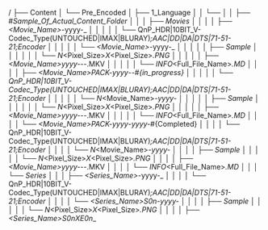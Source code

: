 

/
├── Content
│   └── Pre_Encoded
│       ├── 1_Language
│       │   └── <Language>
│       │       ├── #_Sample_Of_Actual_Content_Folder
│       │       │   ├── Movies
│       │       │   │   ├── <Movie_Name>_-yyyy-_
│       │       │   │   │   └── QnP_HDR|10BIT_V-Codec_Type(UNTOUCHED|IMAX|BLURAY)_;_AAC|DD|DA|DTS|71-51-21_;_Encoder_
│       │       │   │   │       └── <Movie_Name>_-yyyy-_
│       │       │   │   │           ├── _Sample
│       │       │   │   │           │   └── N_<Pixel_Size>_X_<Pixel_Size>_.PNG
│       │       │   │   │           ├── <Movie_Name>_yyyy_---_.MKV
│       │       │   │   │           └── _INFO_<Full_File_Name>_.MD
│       │       │   │   ├── <Movie_Name>_PACK_-yyyy_-___-_#{in_progress}
│       │       │   │   │   └── QnP_HDR|10BIT_V-Codec_Type(UNTOUCHED|IMAX|BLURAY)_;_AAC|DD|DA|DTS|71-51-21_;_Encoder_
│       │       │   │   │       └── N_<Movie_Name>_-yyyy-_
│       │       │   │   │           ├── _Sample
│       │       │   │   │           │   └── N_<Pixel_Size>_X_<Pixel_Size>_.PNG
│       │       │   │   │           ├── <Movie_Name>_yyyy_---_.MKV
│       │       │   │   │           └── _INFO_<Full_File_Name>_.MD
│       │       │   │   └── <Movie_Name>_PACK_-yyyy_-_yyyy-_#{Completed}
│       │       │   │       └── QnP_HDR|10BIT_V-Codec_Type(UNTOUCHED|IMAX|BLURAY)_;_AAC|DD|DA|DTS|71-51-21_;_Encoder_
│       │       │   │           └── N_<Movie_Name>_-yyyy-_
│       │       │   │               ├── _Sample
│       │       │   │               │   └── N_<Pixel_Size>_X_<Pixel_Size>_.PNG
│       │       │   │               ├── <Movie_Name>_yyyy_---_.MKV
│       │       │   │               └── _INFO_<Full_File_Name>_.MD
│       │       │   └── Series
│       │       │       ├── <Series_Name>_-yyyy-_
│       │       │       │   └── QnP_HDR|10BIT_V-Codec_Type(UNTOUCHED|IMAX|BLURAY)_;_AAC|DD|DA|DTS|71-51-21_;_Encoder_
│       │       │       │       └── <Series_Name>_S0n_-yyyy-_
│       │       │       │           ├── _Sample
│       │       │       │           │   └── N_<Pixel_Size>_X_<Pixel_Size>_.PNG
│       │       │       │           ├── <Series_Name>_S0nXE0n___<Title>___---_.MKV
│       │       │       │           └── _INFO_<Full_File_Name>_.MD
│       │       │       ├── <Series_Name>_PACK_-yyyy_-___-_#{in_progress}
│       │       │       │   └── QnP_HDR|10BIT_V-Codec_Type(UNTOUCHED|IMAX|BLURAY)_;_AAC|DD|DA|DTS|71-51-21_;_Encoder_
│       │       │       │       └── <Series_Name>_S0n_-yyyy-_
│       │       │       │           ├── _Sample
│       │       │       │           │   └── N_<Pixel_Size>_X_<Pixel_Size>_.PNG
│       │       │       │           ├── <Series_Name>_S0nXE0n___<Title>___---_.MKV
│       │       │       │           └── _INFO_<Full_File_Name>_.MD
│       │       │       └── <Series_Name>_PACK_-yyyy_-_yyyy-_#{Completed}
│       │       │           └── QnP_HDR|10BIT_V-Codec_Type(UNTOUCHED|IMAX|BLURAY)_;_AAC|DD|DA|DTS|71-51-21_;_Encoder_
│       │       │               └── <Series_Name>_S0n_-yyyy-_
│       │       │                   ├── _Sample
│       │       │                   │   └── N_<Pixel_Size>_X_<Pixel_Size>_.PNG
│       │       │                   ├── <Series_Name>_S0nXE0n___<Title>___---_.MKV
│       │       │                   └── _INFO_<Full_File_Name>_.MD
│       │       ├── Anime
│       │       │   ├── Movie
│       │       │   │   ├── Dubbed
│       │       │   │   └── Subbed
│       │       │   └── Series
│       │       │       ├── Dubbed
│       │       │       └── Subbed
│       │       ├── Cartoon
│       │       │   ├── Movie
│       │       │   │   ├── Dubbed
│       │       │   │   └── Subbed
│       │       │   └── Series
│       │       │       ├── Dubbed
│       │       │       └── Subbed
│       │       ├── Movie
│       │       └── Series
│       ├── 2_Industry_Of_Origin
│       │   └── <Industry_Of_Origin>
│       │       └── <Language>
│       ├── 3_OTT_Of_Origin
│       │   └── <OTT_Of_Origin>
│       │       └── <Language>
│       ├── 4_Channel_Of_Origin
│       │   └── <Channel_Of_Origin>
│       │       └── <Language>
│       ├── 5_Country_Of_Origin
│       │   └── <Country_Of_Origin>
│       │       ├── <Channel_Of_Origin>
│       │       │   └── <Channel_Of_Origin>
│       │       │       └── <Language>
│       │       ├── <Industry_of_origin>
│       │       │   └── <Industry_Of_Origin>
│       │       │       └── <Language>
│       │       ├── <Language>
│       │       └── <OTT_Of_Origin>
│       │           └── <OTT_Of_Origin>
│       │               └── <Language>
│       ├── _Data
│       │   ├── #_Sample_Of_Actual_Content_Folder
│       │   │   ├── Movie
│       │   │   │   ├── <Movie_Name>_-yyyy-_
│       │   │   │   │   ├── _Posters
│       │   │   │   │   │   └── <Type>
│       │   │   │   │   │       └── N_<Aspect_Ratio>_<Pixel_Size>_X_<Pixel_Size>_.PNG
│       │   │   │   │   └── _Read_Me_.MD
│       │   │   │   ├── <Movie_Name>_PACK_-yyyy_-___-_#{in_progress}
│       │   │   │   │   └── N_<Movie_Name>_-yyyy-_
│       │   │   │   │       ├── _Posters
│       │   │   │   │       │   └── <Type>
│       │   │   │   │       │       └── N_<Aspect_Ratio>_<Pixel_Size>_X_<Pixel_Size>_.PNG
│       │   │   │   │       └── _Read_Me_.MD
│       │   │   │   └── <Movie_Name>_PACK_-yyyy_-_yyyy-_#{Completed}
│       │   │   │       └── N_<Movie_Name>_-yyyy-_
│       │   │   │           ├── _Posters
│       │   │   │           │   └── <Type>
│       │   │   │           │       └── N_<Aspect_Ratio>_<Pixel_Size>_X_<Pixel_Size>_.PNG
│       │   │   │           └── _Read_Me_.MD
│       │   │   └── Series
│       │   │       ├── <Series_Name>_-yyyy-_
│       │   │       │   ├── _Posters
│       │   │       │   │   └── <Type>
│       │   │       │   │       └── S0n
│       │   │       │   │           └── N_<Aspect_Ratio>_<Pixel_Size>_X_<Pixel_Size>_.PNG
│       │   │       │   └── _Read_me_.MD
│       │   │       ├── <Series_Name>_PACK_-yyyy_-___-_#{in_progress}
│       │   │       │   └── <Series_Name>_S0n_-yyyy-_
│       │   │       │       ├── _Posters
│       │   │       │       │   └── <Type>
│       │   │       │       │       └── S0n
│       │   │       │       │           └── N_<Aspect_Ratio>_<Pixel_Size>_X_<Pixel_Size>_.PNG
│       │   │       │       └── _Read_me_.MD
│       │   │       └── <Series_Name>_PACK_-yyyy_-_yyyy-_#{Completed}
│       │   │           └── <Series_Name>_S0n_-yyyy-_
│       │   │               ├── _Posters
│       │   │               │   └── <Type>
│       │   │               │       └── S0n
│       │   │               │           └── N_<Aspect_Ratio>_<Pixel_Size>_X_<Pixel_Size>_.PNG
│       │   │               └── _Read_me_.MD
│       │   ├── Anime
│       │   │   ├── Movie
│       │   │   └── Series
│       │   ├── Cartoon
│       │   │   ├── Movie
│       │   │   └── Series
│       │   ├── Movie
│       │   └── Series
│       └── _OST_,_Audio_&_Subtitle
│           ├── #_Sample_Of_Actual_Content_Folder
│           │   ├── Movies
│           │   │   ├── <Movie_Name>_-yyyy-_
│           │   │   │   ├── 1_Sound_Tracks
│           │   │   │   │   └── <Language>
│           │   │   │   │       ├── N_<S_T_Name>_.MP3_.AAC_.FLAC
│           │   │   │   │       └── _Read_Me_.MD
│           │   │   │   ├── 2_Sound_Effects
│           │   │   │   │   ├── N_<S_E_Name>_.MP3_.AAC_.FLAC
│           │   │   │   │   └── _Read_Me_.MD
│           │   │   │   ├── 3_Audio_Tracks_#_if_hav_dub_audios_4_content
│           │   │   │   │   └── <Language>
│           │   │   │   │       ├── 1_O_D_
│           │   │   │   │       ├── 2_F_D_
│           │   │   │   │       └── <Type>
│           │   │   │   │           ├── <Movie_Name>_yyyy_.MP3_.AAC_.FLAC
│           │   │   │   │           └── _Read_Me_.MD
│           │   │   │   └── _Subtitles
│           │   │   │       └── <Language>
│           │   │   │           └── <Type>
│           │   │   │               ├── <Movie_Name>_yyyy_.SRT
│           │   │   │               └── _Read_Me_.MD
│           │   │   ├── <Movie_Name>_PACK_-yyyy_-___-_#{in_progress}
│           │   │   │   └── N_<Movie_Name>_-yyyy-_
│           │   │   │       ├── 1_Sound_Tracks
│           │   │   │       │   └── <Language>
│           │   │   │       │       ├── N_<S_T_Name>_.MP3_.AAC_.FLAC
│           │   │   │       │       └── _Read_Me_.MD
│           │   │   │       ├── 2_Sound_Effects
│           │   │   │       │   ├── N_<S_E_Name>_.MP3_.AAC_.FLAC
│           │   │   │       │   └── _Read_Me_.MD
│           │   │   │       ├── 3_Audio_Tracks_#_if_hav_dub_audios_4_content
│           │   │   │       │   └── <Language>
│           │   │   │       │       ├── 1_O_D_
│           │   │   │       │       ├── 2_F_D_
│           │   │   │       │       └── <Type>
│           │   │   │       │           ├── <Movie_Name>_yyyy_.MP3_.AAC_.FLAC
│           │   │   │       │           └── _Read_Me_.MD
│           │   │   │       └── _Subtitles
│           │   │   │           └── <Language>
│           │   │   │               └── <Type>
│           │   │   │                   ├── <Movie_Name>_yyyy_.SRT
│           │   │   │                   └── _Read_Me_.MD
│           │   │   └── <Movie_Name>_PACK_-yyyy_-_yyyy-_#{Completed}
│           │   │       └── N_<Movie_Name>_-yyyy-_
│           │   │           ├── 1_Sound_Tracks
│           │   │           │   └── <Language>
│           │   │           │       ├── N_<S_T_Name>_.MP3_.AAC_.FLAC
│           │   │           │       └── _Read_Me_.MD
│           │   │           ├── 2_Sound_Effects
│           │   │           │   ├── N_<S_E_Name>_.MP3_.AAC_.FLAC
│           │   │           │   └── _Read_Me_.MD
│           │   │           ├── 3_Audio_Tracks_#_if_hav_dub_audios_4_content
│           │   │           │   └── <Language>
│           │   │           │       ├── 1_O_D_
│           │   │           │       ├── 2_F_D_
│           │   │           │       └── <Type>
│           │   │           │           ├── <Movie_Name>_yyyy_.MP3_.AAC_.FLAC
│           │   │           │           └── _Read_Me_.MD
│           │   │           └── _Subtitles
│           │   │               └── <Language>
│           │   │                   └── <Type>
│           │   │                       ├── <Movie_Name>_yyyy_.SRT
│           │   │                       └── _Read_Me_.MD
│           │   └── Series
│           │       ├── <Series_Name>_-yyyy-_
│           │       │   ├── 1_Sound_Tracks
│           │       │   │   └── <Language>
│           │       │   │       └── E0n
│           │       │   │           ├── N_<S_T_Name>_.MP3_.AAC_.FLAC
│           │       │   │           └── _Read_Me_.MD
│           │       │   ├── 2_Sound_Effects
│           │       │   │   └── <Language>
│           │       │   │       └── E0n
│           │       │   │           ├── N_<S_E_Name>_.MP3_.AAC_.FLAC
│           │       │   │           └── _Read_Me_.MD
│           │       │   ├── 3_Audio_Tracks_#_if_hav_dub_audios_4_content
│           │       │   │   └── <Language>
│           │       │   │       ├── 1_O_D_
│           │       │   │       ├── 2_F_D_
│           │       │   │       └── <Type>
│           │       │   │           ├── <Series_Name>_S0nXE0n___<Title>___.MP3_.AAC_.FLAC
│           │       │   │           └── _Read_Me_.MD
│           │       │   └── _Subtitles
│           │       │       └── <Language>
│           │       │           └── <Type>
│           │       │               ├── <Series_Name>_S0nXE0n___<Title>___.SRT
│           │       │               └── _Read_Me_.MD
│           │       ├── <Series_Name>_PACK_-yyyy_-___-_#{in_progress}
│           │       │   ├── 1_Sound_Tracks
│           │       │   │   └── <Language>
│           │       │   │       └── S0n
│           │       │   │           └── E0n
│           │       │   │               ├── N_<S_T_Name>_.MP3_.AAC_.FLAC
│           │       │   │               └── _Read_Me_.MD
│           │       │   ├── 2_Sound_Effects
│           │       │   │   └── <Language>
│           │       │   │       └── S0n
│           │       │   │           └── E0n
│           │       │   │               ├── N_<S_E_Name>_.MP3_.AAC_.FLAC
│           │       │   │               └── _Read_Me_.MD
│           │       │   ├── 3_Audio_Tracks_#_if_hav_dub_audios_4_content
│           │       │   │   └── <Language>
│           │       │   │       ├── 1_O_D_
│           │       │   │       ├── 2_F_D_
│           │       │   │       └── <Type>
│           │       │   │           ├── <Series_Name>_S0nXE0n___<Title>___.MP3_.AAC_.FLAC
│           │       │   │           └── _Read_Me_.MD
│           │       │   └── _Subtitles
│           │       │       └── <Language>
│           │       │           └── <Type>
│           │       │               ├── <Series_Name>_S0nXE0n___<Title>___.SRT
│           │       │               └── _Read_Me_.MD
│           │       └── <Series_Name>_PACK_-yyyy_-_yyyy-_#{Completed}
│           │           ├── 1_Sound_Tracks
│           │           │   └── <Language>
│           │           │       └── S0n
│           │           │           └── E0n
│           │           │               ├── N_<S_T_Name>_.MP3_.AAC_.FLAC
│           │           │               └── _Read_Me_.MD
│           │           ├── 2_Sound_Effects
│           │           │   └── <Language>
│           │           │       └── S0n
│           │           │           └── E0n
│           │           │               ├── N_<S_E_Name>_.MP3_.AAC_.FLAC
│           │           │               └── _Read_Me_.MD
│           │           ├── 3_Audio_Tracks_#_if_hav_dub_audios_4_content
│           │           │   └── <Language>
│           │           │       ├── 1_O_D_
│           │           │       ├── 2_F_D_
│           │           │       └── <Type>
│           │           │           ├── <Series_Name>_S0nXE0n___<Title>___.MP3_.AAC_.FLAC
│           │           │           └── _Read_Me_.MD
│           │           └── _Subtitles
│           │               └── <Language>
│           │                   └── <Type>
│           │                       ├── <Series_Name>_S0nXE0n___<Title>___.SRT
│           │                       └── _Read_Me_.MD
│           ├── Anime
│           │   ├── Movie
│           │   └── Series
│           ├── Cartoon
│           │   ├── Movie
│           │   └── Series
│           ├── Movie
│           └── Series
├── #,_A-Z.zip
├── Content_V-1.1.zip
└── README.md

204 directories, 81 files

